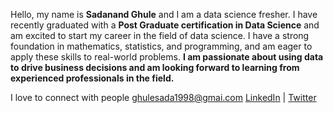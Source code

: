 Hello, my name is **Sadanand Ghule** and I am a data science fresher. I have recently graduated with a **Post Graduate certification in Data Science** and am excited to start my career in the field of data science. I have a strong foundation in mathematics, statistics, and programming, and am eager to apply these skills to real-world problems. **I am passionate about using data to drive business decisions and am looking forward to learning from experienced professionals in the field.**

I love to connect with people
ghulesada1998@gmai.com
[LinkedIn](https://www.linkedin.com/in/sadanandghule/) | [Twitter](https://twitter.com/sadanandghule)

<!---
ghulesada/ghulesada is a ✨ special ✨ repository because its `README.md` (this file) appears on your GitHub profile.
You can click the Preview link to take a look at your changes.
--->
